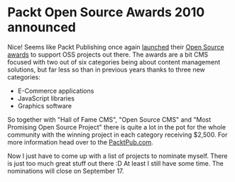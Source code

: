 # Packt Open Source Awards 2010 announced

Nice! Seems like Packt Publishing once again
[launched](https://www.packtpub.com/blog/packt%E2%80%99s-2010-open-source-awards-announcement)
their [Open Source awards](http://www.packtpub.com/open-source-awards-home) to
support OSS projects out there. The awards are a bit CMS focused with two out
of six categories being about content management solutions, but far less so
than in previous years thanks to three new categories:

* E-Commerce applications
* JavaScript libraries
* Graphics software

So together with "Hall of Fame CMS", "Open Source CMS" and "Most Promising
Open Source Project" there is quite a lot in the pot for the whole
community with the winning project in each category receiving $2,500. For
more information head over to the
[PacktPub.com](http://www.packtpub.com/open-source-awards-home).

Now I just have to come up with a list of projects to nominate myself.
There is just too much great stuff out there :D At least I still have some
time. The nominations will close on September 17.
